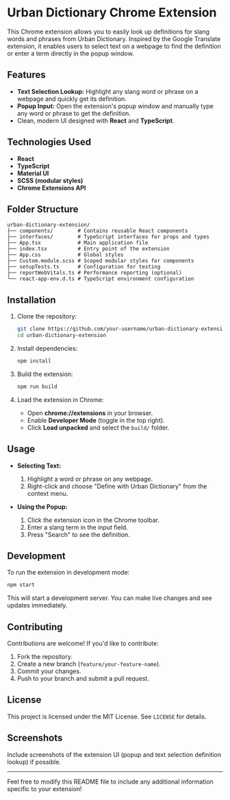# Urban Dictionary Chrome Extension

This Chrome extension allows you to easily look up definitions for slang words and phrases from Urban Dictionary. Inspired by the Google Translate extension, it enables users to select text on a webpage to find the definition or enter a term directly in the popup window.

## Features
- **Text Selection Lookup:** Highlight any slang word or phrase on a webpage and quickly get its definition.
- **Popup Input:** Open the extension's popup window and manually type any word or phrase to get the definition.
- Clean, modern UI designed with **React** and **TypeScript**.

## Technologies Used
- **React**
- **TypeScript**
- **Material UI**
- **SCSS (modular styles)**
- **Chrome Extensions API**

## Folder Structure
```plaintext
urban-dictionary-extension/
├── components/        # Contains reusable React components
├── interfaces/        # TypeScript interfaces for props and types
├── App.tsx            # Main application file
├── index.tsx          # Entry point of the extension
├── App.css            # Global styles
├── Custom.module.scss # Scoped modular styles for components
├── setupTests.ts      # Configuration for testing
├── reportWebVitals.ts # Performance reporting (optional)
└── react-app-env.d.ts # TypeScript environment configuration
```

## Installation
1. Clone the repository:
   ```bash
   git clone https://github.com/your-username/urban-dictionary-extension.git
   cd urban-dictionary-extension
   ```

2. Install dependencies:
   ```bash
   npm install
   ```

3. Build the extension:
   ```bash
   npm run build
   ```

4. Load the extension in Chrome:
   - Open **chrome://extensions** in your browser.
   - Enable **Developer Mode** (toggle in the top right).
   - Click **Load unpacked** and select the `build/` folder.

## Usage
- **Selecting Text:**
  1. Highlight a word or phrase on any webpage.
  2. Right-click and choose "Define with Urban Dictionary" from the context menu.

- **Using the Popup:**
  1. Click the extension icon in the Chrome toolbar.
  2. Enter a slang term in the input field.
  3. Press "Search" to see the definition.

## Development
To run the extension in development mode:
```bash
npm start
```
This will start a development server. You can make live changes and see updates immediately.

## Contributing
Contributions are welcome! If you'd like to contribute:
1. Fork the repository.
2. Create a new branch (`feature/your-feature-name`).
3. Commit your changes.
4. Push to your branch and submit a pull request.

## License
This project is licensed under the MIT License. See `LICENSE` for details.

## Screenshots
Include screenshots of the extension UI (popup and text selection definition lookup) if possible.

---

Feel free to modify this README file to include any additional information specific to your extension!
